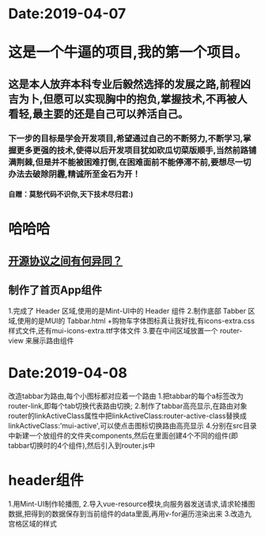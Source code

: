 # Date:2019-04-07
# 这是一个牛逼的项目,我的第一个项目。

## 这是本人放弃本科专业后毅然选择的发展之路,前程凶吉为卜,但愿可以实现胸中的抱负,掌握技术,不再被人看轻,最主要的还是自己可以养活自己。

### 下一步的目标是学会开发项目,希望通过自己的不断努力,不断学习,掌握更多更强的技术,使得以后开发项目犹如砍瓜切菜版顺手,当然前路铺满荆棘,但是并不能被困难打倒,在困难面前不能停滞不前,要想尽一切办法去破除阴霾,精诚所至金石为开！

#### 自赠：莫愁代码不识你,天下技术尽归君:) 
# 哈哈哈

## [开源协议之间有何异同？](https://www.zhihu.com/question/19568896/answer/20907890)


## 制作了首页App组件
1.完成了 Header 区域,使用的是Mint-UI中的 Header 组件
2.制作底部 Tabber 区域,使用的是MUI的 Tabbar.html
 +购物车字体图标真让我好找,有icons-extra.css样式文件,还有mui-icons-extra.ttf字体文件
3.要在中间区域放置一个 router-view 来展示路由组件

# Date:2019-04-08
改造tabbar为路由,每个小图标都对应着一个路由
1.把tabbar的每个a标签改为router-link,即每个tab切换代表路由切换;
2.制作了tabbar高亮显示,在路由对象router的linkActiveClass属性中把linkActiveClass:router-active-class替换成linkActiveClass:'mui-active',可以使点击图标切换路由高亮显示
4.分别在src目录中新建一个放组件的文件夹components,然后在里面创建4个不同的组件(即tabbar切换时的4个组件),然后引入到router.js中

# header组件
1.用Mint-UI制作轮播图,
2.导入vue-resource模块,向服务器发送请求,请求轮播图数据,把得到的数据保存到当前组件的data里面,再用v-for遍历渲染出来
3.改造九宫格区域的样式